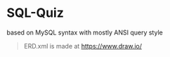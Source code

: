 # SQL-Quiz
based on MySQL syntax with mostly ANSI query style  

> ERD.xml is made at https://www.draw.io/  
